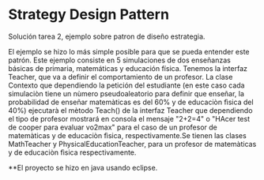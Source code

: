 # Strategy Design Pattern
Solución tarea 2, ejemplo sobre patron de diseño estrategia.

El ejemplo se hizo lo más simple posible para que se pueda entender este patrón. Este ejemplo consiste en 5 simulaciones de dos enseñanzas básicas de primaria, matemáticas y educación física. Tenemos la interfaz Teacher, que va a definir el comportamiento de un profesor. La clase Contexto que dependiendo la petición del estudiante (en este caso cada simulaciòn tiene un nùmero pseudoaleatorio para definir que enseñar, la probabilidad de enseñar matemàticas es del 60% y de educaciòn fìsica del 40%) ejecutarà el mètodo Teach() de la interfaz Teacher que dependiendo el tipo de profesor mostrará en consola el mensaje "2+2=4" o "HAcer test de cooper para evaluar vo2max" para el caso de un profesor de matemàticas y de educaciòn fìsica, respectivamente.Se tienen las clases MathTeacher y PhysicalEducationTeacher, para un profesor de matemàticas y de educaciòn fìsica respectivamente. 

**El proyecto se hizo en java usando eclipse.

